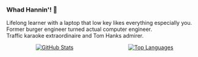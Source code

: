 ### Whad Hannin'! 👋

Lifelong learner with a laptop that low key likes everything especially you.  
Former burger engineer turned actual computer engineer.  
Traffic karaoke extraordinaire and Tom Hanks admirer.  

<!-- GitHub Stats -->
<!--
<style>
    .all-stats {
        display: flex;
        justify-content: center;
        align-items: flex-start;
    }
    .stats-card {
        width: 750px;
    }
    .langs-card {
        width: 500px;
    }
</style>
-->

<div class="all-stats">
    <!-- GitHub Stats Card -->
    <div class="stats-card" style="text-align: center; float: left; width:50%;">
        <a href="https://github.com/Lejondary">
            <img src="https://github-readme-stats.vercel.app/api?username=Lejondary&theme=gruvbox&bg_color=00000000&hide_title=true&show_icons=true&rank_icon=percentile&hide_border=true&line_height=25&hide=prs,contrib" alt="GitHub Stats">
        </a>
    </div>
    <!-- GitHub Langs Card -->
    <div class="langs-card" style="text-align: center; float: left; width: 50%;">
        <a href="https://github.com/Lejondary">
            <img src="https://github-readme-stats.vercel.app/api/top-langs/?username=Lejondary&theme=gruvbox&layout=compact&hide_title=true&hide_border=true&langs_count=10&size_weight=0.5&count_weight=0.5" alt="Top Languages">
        </a>
    </div>
</div>

<!-- TODO
- [x] add github stats
- [x] add most used languages stats
- [ ] add wakatime card
- [ ] add streak stats
- [ ] add road card
- [ ] add dev.to badge
- [ ] add profile views badge
- [ ] add linkedin badge
- [ ] add github badge
- [ ] add skills badges w/ categories
- [ ] add spotify 
- [ ] add gif asset
- [ ] add portfolio badge
- [ ] add .dev badge
- [ ] add gcp dev profile badge
- [ ] add certs badges
- [ ] add riot val badge
-->

<!-- MARKDOWN LINKS -->
<!--
[github-url]: https://github.com/Lejondary
[github-stats-card]: https://github-readme-stats.vercel.app/api?username=Lejondary&theme=gruvbox&bg_color=00000000&hide_title=true&show_icons=true&rank_icon=percentile&hide=prs,contrib
[github-langs-card]: https://github-readme-stats.vercel.app/api/top-langs/?username=Lejondary&theme=gruvbox&layout=compact&hide_title=true&langs_count=10&size_weight=0.5&count_weight=0.5
-->